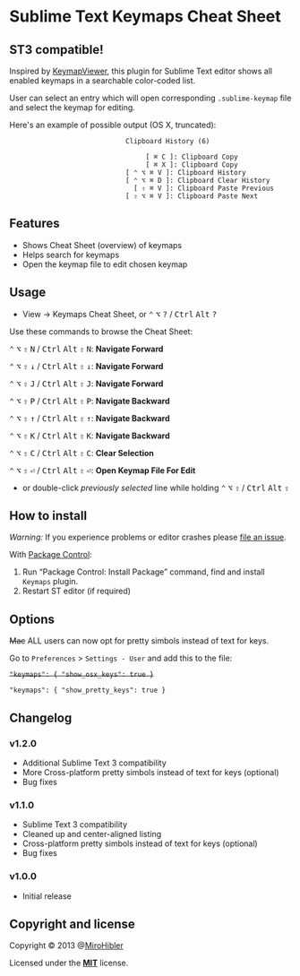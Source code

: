 # Sublime Text Keymaps Cheat Sheet

## ST3 compatible!

Inspired by [KeymapViewer](https://github.com/wwwjfy/KeymapViewer), this plugin for Sublime Text editor shows all enabled keymaps in a searchable color-coded list.

User can select an entry which will open corresponding `.sublime-keymap` file and select the keymap for editing.

Here's an example of possible output (OS X, truncated):
```
                             Clipboard History (6)                              

                                  [ ⌘ C ]: Clipboard Copy
                                  [ ⌘ X ]: Clipboard Copy
                             [ ⌃ ⌥ ⌘ V ]: Clipboard History
                             [ ⌃ ⌥ ⌘ D ]: Clipboard Clear History
                               [ ⇧ ⌘ V ]: Clipboard Paste Previous
                             [ ⇧ ⌥ ⌘ V ]: Clipboard Paste Next
```

## Features

- Shows Cheat Sheet (overview) of keymaps
- Helps search for keymaps
- Open the keymap file to edit chosen keymap

## Usage

- View -> Keymaps Cheat Sheet, or <kbd>⌃</kbd> <kbd>⌥</kbd> <kbd>?</kbd> / <kbd>Ctrl</kbd> <kbd>Alt</kbd> <kbd>?</kbd>

Use these commands to browse the Cheat Sheet:

<kbd>⌃</kbd> <kbd>⌥</kbd> <kbd>⇧</kbd> <kbd>N</kbd> / <kbd>Ctrl</kbd> <kbd>Alt</kbd> <kbd>⇧</kbd> <kbd>N</kbd>: **Navigate Forward**

<kbd>⌃</kbd> <kbd>⌥</kbd> <kbd>⇧</kbd> <kbd>↓</kbd> / <kbd>Ctrl</kbd> <kbd>Alt</kbd> <kbd>⇧</kbd> <kbd>↓</kbd>: **Navigate Forward**

<kbd>⌃</kbd> <kbd>⌥</kbd> <kbd>⇧</kbd> <kbd>J</kbd> / <kbd>Ctrl</kbd> <kbd>Alt</kbd> <kbd>⇧</kbd> <kbd>J</kbd>: **Navigate Forward**

<kbd>⌃</kbd> <kbd>⌥</kbd> <kbd>⇧</kbd> <kbd>P</kbd> / <kbd>Ctrl</kbd> <kbd>Alt</kbd> <kbd>⇧</kbd> <kbd>P</kbd>: **Navigate Backward**

<kbd>⌃</kbd> <kbd>⌥</kbd> <kbd>⇧</kbd> <kbd>↑</kbd> / <kbd>Ctrl</kbd> <kbd>Alt</kbd> <kbd>⇧</kbd> <kbd>↑</kbd>: **Navigate Backward**

<kbd>⌃</kbd> <kbd>⌥</kbd> <kbd>⇧</kbd> <kbd>K</kbd> / <kbd>Ctrl</kbd> <kbd>Alt</kbd> <kbd>⇧</kbd> <kbd>K</kbd>: **Navigate Backward**

<kbd>⌃</kbd> <kbd>⌥</kbd> <kbd>⇧</kbd> <kbd>C</kbd> / <kbd>Ctrl</kbd> <kbd>Alt</kbd> <kbd>⇧</kbd> <kbd>C</kbd>: **Clear Selection**

<kbd>⌃</kbd> <kbd>⌥</kbd> <kbd>⇧</kbd> <kbd>⏎</kbd> / <kbd>Ctrl</kbd> <kbd>Alt</kbd> <kbd>⇧</kbd> <kbd>⏎</kbd>: **Open Keymap File For Edit**

- or double-click _previously selected_ line while holding <kbd>⌃</kbd> <kbd>⌥</kbd> <kbd>⇧</kbd> / <kbd>Ctrl</kbd> <kbd>Alt</kbd> <kbd>⇧</kbd>

## How to install

*Warning:* If you experience problems or editor crashes please [file an issue](https://github.com/MiroHibler/sublime-keymaps/issues).

With [Package Control](http://wbond.net/sublime_packages/package_control):

1. Run “Package Control: Install Package” command, find and install `Keymaps` plugin.
2. Restart ST editor (if required)

## Options

~~Mac~~ ALL users can now opt for pretty simbols instead of text for keys.

Go to `Preferences` > `Settings - User` and add this to the file:

~~`"keymaps": { "show_osx_keys": true }`~~

`"keymaps": { "show_pretty_keys": true }`


## Changelog

### v1.2.0

* Additional Sublime Text 3 compatibility
* More Cross-platform pretty simbols instead of text for keys (optional)
* Bug fixes

### v1.1.0

* Sublime Text 3 compatibility
* Cleaned up and center-aligned listing
* Cross-platform pretty simbols instead of text for keys (optional)
* Bug fixes

### v1.0.0

* Initial release

## Copyright and license

Copyright © 2013 @[MiroHibler](http://twitter.com/MiroHibler) 

Licensed under the [**MIT**](./LICENSE.txt) license.